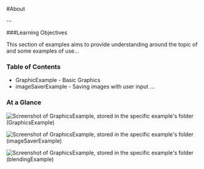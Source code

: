 #About <This Section>

--

###Learning Objectives

This section of examples aims to provide understanding around the topic of <insert topic> and some examples of use...


### Table of Contents

* GraphicExample - Basic Graphics
* imageSaverExample - Saving images with user input
...

### At a Glance

![Screenshot of GraphicsExample, stored in the specific example's folder](http://i.imgur.com/kGBXk69.jpg)
(GraphicsExample)

![Screenshot of GraphicsExample, stored in the specific example's folder](http://i.imgur.com/kGBXk69.jpg)
(imageSaverExample)

![Screenshot of GraphicsExample, stored in the specific example's folder](http://i.imgur.com/kGBXk69.jpg)
(blendingExample)
